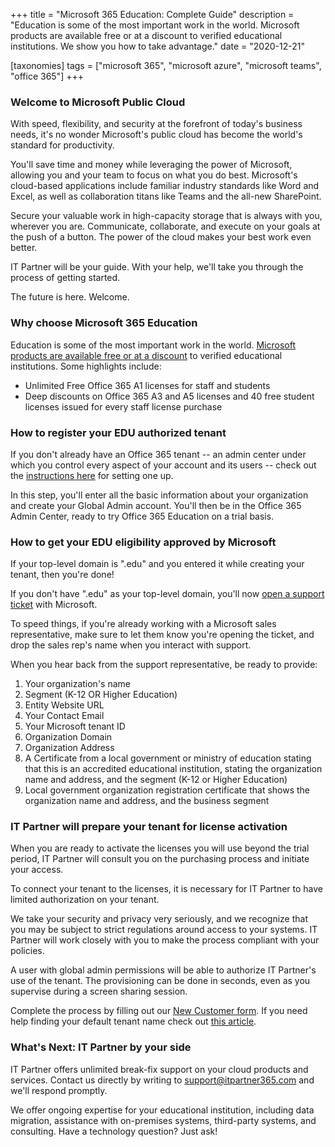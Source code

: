 +++
title = "Microsoft 365 Education: Complete Guide"
description = "Education is some of the most important work in the world. Microsoft products are available free or at a discount to verified educational institutions. We show you how to take advantage."
date = "2020-12-21"

[taxonomies]
tags = ["microsoft 365", "microsoft azure", "microsoft teams", "office 365"]
+++

### Welcome to Microsoft Public Cloud

With speed, flexibility, and security at the forefront of today's
business needs, it's no wonder Microsoft's public cloud has become the
world's standard for productivity.

You'll save time and money while leveraging the power of Microsoft,
allowing you and your team to focus on what you do best. Microsoft's
cloud-based applications include familiar industry standards like Word
and Excel, as well as collaboration titans like Teams and the all-new
SharePoint.

Secure your valuable work in high-capacity storage that is always with
you, wherever you are. Communicate, collaborate, and execute on your
goals at the push of a button. The power of the cloud makes your best
work even better.

IT Partner will be your guide. With your help, we'll take you through
the process of getting started.

The future is here. Welcome.

### Why choose Microsoft 365 Education

Education is some of the most important work in the world. [Microsoft
products are available free or at a
discount](https://www.microsoft.com/en-us/education/buy-license/microsoft365/default.aspx)
to verified educational institutions. Some highlights include:

-   Unlimited Free Office 365 A1 licenses for staff and students
-   Deep discounts on Office 365 A3 and A5 licenses and 40 free student
    licenses issued for every staff license purchase

### How to register your EDU authorized tenant

If you don't already have an Office 365 tenant -- an admin center under
which you control every aspect of your account and its users -- check
out the [instructions
here](https://docs.microsoft.com/en-us/microsoft-365/education/deploy/create-your-office-365-tenant)
for setting one up.

In this step, you'll enter all the basic information about your
organization and create your Global Admin account. You'll then be in the
Office 365 Admin Center, ready to try Office 365 Education on a trial
basis.

### How to get your EDU eligibility approved by Microsoft

If your top-level domain is ".edu" and you entered it while creating
your tenant, then you're done!

If you don't have ".edu" as your top-level domain, you'll now [open a
support
ticket](https://docs.microsoft.com/en-us/microsoft-365/admin/contact-support-for-business-products?view=o365-worldwide)
with Microsoft.

To speed things, if you're already working with a Microsoft sales
representative, make sure to let them know you're opening the ticket,
and drop the sales rep's name when you interact with support.

When you hear back from the support representative, be ready to provide:

1.  Your organization's name
2.  Segment (K-12 OR Higher Education)
3.  Entity Website URL
4.  Your Contact Email
5.  Your Microsoft tenant ID
6.  Organization Domain
7.  Organization Address
8.  A Certificate from a local government or ministry of education
    stating that this is an accredited educational institution, stating
    the organization name and address, and the segment (K-12 or Higher
    Education)
9.  Local government organization registration certificate that shows
    the organization name and address, and the business segment

### IT Partner will prepare your tenant for license activation

When you are ready to activate the licenses you will use beyond the
trial period, IT Partner will consult you on the purchasing process and
initiate your access.

To connect your tenant to the licenses, it is necessary for IT Partner
to have limited authorization on your tenant.

We take your security and privacy very seriously, and we recognize that
you may be subject to strict regulations around access to your systems.
IT Partner will work closely with you to make the process compliant with
your policies.

A user with global admin permissions will be able to authorize IT
Partner's use of the tenant. The provisioning can be done in seconds,
even as you supervise during a screen sharing session.

Complete the process by filling out our [New Customer
form](https://forms.office.com/Pages/ResponsePage.aspx?id=jerWToZvHUG34DdAG9ubaGbNn0XlEsdGmwZuhYBTb1tUQkMwMzdVSDdZOUgzQUgzWTVPQUVMMzFZNi4u). If you need help
finding your default tenant name check out [this
article](https://o365hq.com/faq/how-to-find-our-your-office-365-default-domain-name).

### What's Next: IT Partner by your side

IT Partner offers unlimited break-fix support on your cloud products and
services. Contact us directly by writing to <support@itpartner365.com>
and we'll respond promptly.

We offer ongoing expertise for your educational institution, including
data migration, assistance with on-premises systems, third-party
systems, and consulting. Have a technology question? Just ask!
